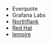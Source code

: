 * Everquote
* Grafana Labs
* [Northflank](https://northflank.com)
* [Red Hat](https://www.redhat.com)
* [lempire](https://www.lempire.com)
